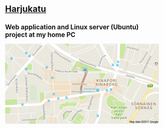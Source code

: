 # [Harjukatu](http://potkonen.dy.fi/)
## Web application and Linux server (Ubuntu) project at my home PC
![Harjukatu](harjukatu/src/main/webapp/img/hk-map.png?raw=true)


